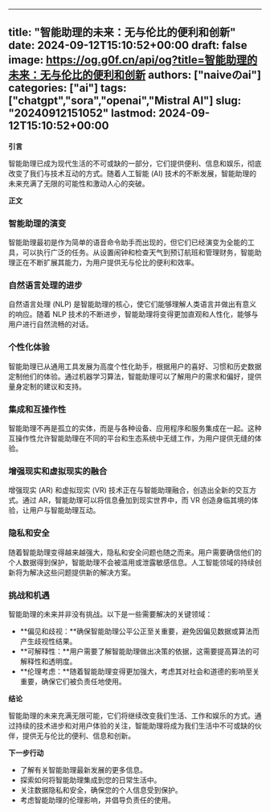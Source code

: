
---
title: "智能助理的未来：无与伦比的便利和创新"
date: 2024-09-12T15:10:52+00:00
draft: false
image: https://og.g0f.cn/api/og?title=智能助理的未来：无与伦比的便利和创新
authors: ["naiveのai"]
categories: ["ai"]
tags: ["chatgpt","sora","openai","Mistral AI"]
slug: "20240912151052"
lastmod: 2024-09-12T15:10:52+00:00
---
**引言**

智能助理已成为现代生活的不可或缺的一部分，它们提供便利、信息和娱乐，彻底改变了我们与技术互动的方式。随着人工智能 (AI) 技术的不断发展，智能助理的未来充满了无限的可能性和激动人心的突破。

**正文**

### 智能助理的演变

智能助理最初是作为简单的语音命令助手而出现的，但它们已经演变为全能的工具，可以执行广泛的任务。从设置闹钟和检查天气到预订航班和管理财务，智能助理正在不断扩展其能力，为用户提供无与伦比的便利和效率。

### 自然语言处理的进步

自然语言处理 (NLP) 是智能助理的核心，使它们能够理解人类语言并做出有意义的响应。随着 NLP 技术的不断进步，智能助理将变得更加直观和人性化，能够与用户进行自然流畅的对话。

### 个性化体验

智能助理已从通用工具发展为高度个性化助手，根据用户的喜好、习惯和历史数据定制他们的体验。通过机器学习算法，智能助理可以了解用户的需求和偏好，提供量身定制的建议和支持。

### 集成和互操作性

智能助理不再是孤立的实体，而是与各种设备、应用程序和服务集成在一起。这种互操作性允许智能助理在不同的平台和生态系统中无缝工作，为用户提供无缝的体验。

### 增强现实和虚拟现实的融合

增强现实 (AR) 和虚拟现实 (VR) 技术正在与智能助理融合，创造出全新的交互方式。通过 AR，智能助理可以将信息叠加到现实世界中，而 VR 创造身临其境的体验，让用户与智能助理互动。

### 隐私和安全

随着智能助理变得越来越强大，隐私和安全问题也随之而来。用户需要确信他们的个人数据得到保护，智能助理不会被滥用或泄露敏感信息。人工智能领域的持续创新将为解决这些问题提供新的解决方案。

### 挑战和机遇

智能助理的未来并非没有挑战。以下是一些需要解决的关键领域：

* **偏见和歧视：**确保智能助理公平公正至关重要，避免因偏见数据或算法而产生歧视性结果。
* **可解释性：**用户需要了解智能助理做出决策的依据，这需要提高算法的可解释性和透明度。
* **伦理考虑：**随着智能助理变得更加强大，考虑其对社会和道德的影响至关重要，确保它们被负责任地使用。

**结论**

智能助理的未来充满无限可能，它们将继续改变我们生活、工作和娱乐的方式。通过持续的技术进步和对用户体验的关注，智能助理将成为我们生活中不可或缺的伙伴，提供无与伦比的便利、信息和创新。

**下一步行动**

* 了解有关智能助理最新发展的更多信息。
* 探索如何将智能助理集成到您的日常生活中。
* 关注数据隐私和安全，确保您的个人信息受到保护。
* 考虑智能助理的伦理影响，并倡导负责任的使用。